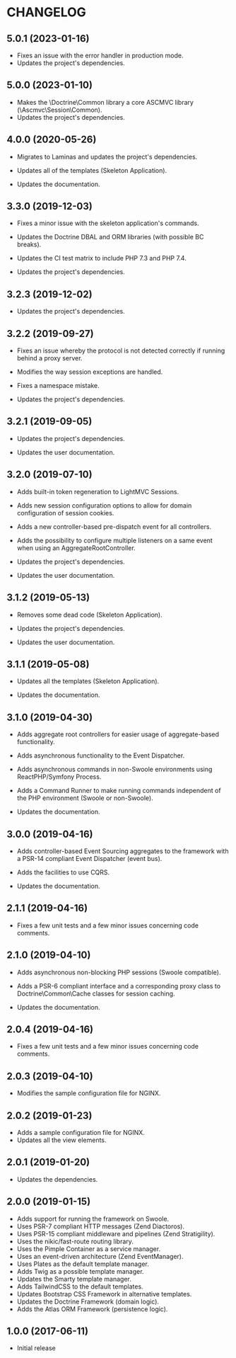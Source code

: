 # CHANGELOG

## 5.0.1 (2023-01-16)

- Fixes an issue with the error handler in production mode.
- Updates the project's dependencies.

## 5.0.0 (2023-01-10)

- Makes the \Doctrine\Common library a core ASCMVC library (\Ascmvc\Session\Common).
- Updates the project's dependencies.

## 4.0.0 (2020-05-26)

- Migrates to Laminas and updates the project's dependencies.

- Updates all of the templates (Skeleton Application).

- Updates the documentation.

## 3.3.0 (2019-12-03)

- Fixes a minor issue with the skeleton application's commands.

- Updates the Doctrine DBAL and ORM libraries (with possible BC breaks).

- Updates the CI test matrix to include PHP 7.3 and PHP 7.4.

- Updates the project's dependencies.

## 3.2.3 (2019-12-02)

- Updates the project's dependencies.

## 3.2.2 (2019-09-27)

- Fixes an issue whereby the protocol is not detected correctly if running behind a proxy server.

- Modifies the way session exceptions are handled.

- Fixes a namespace mistake.

- Updates the project's dependencies.

## 3.2.1 (2019-09-05)

- Updates the project's dependencies.

- Updates the user documentation.

## 3.2.0 (2019-07-10)

- Adds built-in token regeneration to LightMVC Sessions.

- Adds new session configuration options to allow for domain configuration of session cookies.

- Adds a new controller-based pre-dispatch event for all controllers.

- Adds the possibility to configure multiple listeners on a same event when using an AggregateRootController.

- Updates the project's dependencies.

- Updates the user documentation.

## 3.1.2 (2019-05-13)

- Removes some dead code (Skeleton Application).

- Updates the project's dependencies.

- Updates the user documentation.

## 3.1.1 (2019-05-08)

- Updates all the templates (Skeleton Application).

- Updates the documentation.

## 3.1.0 (2019-04-30)

- Adds aggregate root controllers for easier usage of aggregate-based functionality.

- Adds asynchronous functionality to the Event Dispatcher.

- Adds asynchronous commands in non-Swoole environments using ReactPHP/Symfony Process.

- Adds a Command Runner to make running commands independent of the PHP environment (Swoole or non-Swoole).

- Updates the documentation.

## 3.0.0 (2019-04-16)

- Adds controller-based Event Sourcing aggregates to the framework with a PSR-14 compliant Event Dispatcher (event bus).

- Adds the facilities to use CQRS.

- Updates the documentation.

## 2.1.1 (2019-04-16)

- Fixes a few unit tests and a few minor issues concerning code comments.

## 2.1.0 (2019-04-10)

- Adds asynchronous non-blocking PHP sessions (Swoole compatible).

- Adds a PSR-6 compliant interface and a corresponding proxy class to Doctrine\Common\Cache classes for session caching.

- Updates the documentation.

## 2.0.4 (2019-04-16)

- Fixes a few unit tests and a few minor issues concerning code comments.

## 2.0.3 (2019-04-10)

- Modifies the sample configuration file for NGINX.

## 2.0.2 (2019-01-23)

- Adds a sample configuration file for NGINX.
- Updates all the view elements.

## 2.0.1 (2019-01-20)

- Updates the dependencies.

## 2.0.0 (2019-01-15)

- Adds support for running the framework on Swoole.
- Uses PSR-7 compliant HTTP messages (Zend Diactoros).
- Uses PSR-15 compliant middleware and pipelines (Zend Stratigility).
- Uses the nikic/fast-route routing library.
- Uses the Pimple Container as a service manager.
- Uses an event-driven architecture (Zend EventManager).
- Uses Plates as the default template manager.
- Adds Twig as a possible template manager.
- Updates the Smarty template manager.
- Adds TailwindCSS to the default templates.
- Updates Bootstrap CSS Framework in alternative templates.
- Updates the Doctrine Framework (domain logic).
- Adds the Atlas ORM Framework (persistence logic).

## 1.0.0 (2017-06-11)

- Initial release
